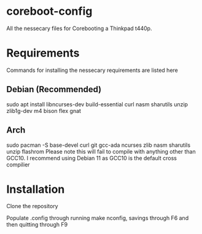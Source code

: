 # coreboot-config
All the nessecary files for Corebooting a Thinkpad t440p.

# Requirements
Commands for installing the nessecary requirements are listed here
## Debian (Recommended)
sudo apt install libncurses-dev build-essential curl nasm sharutils unzip zlib1g-dev m4 bison flex gnat
## Arch
sudo pacman -S base-devel curl git gcc-ada ncurses zlib nasm sharutils unzip flashrom
Please note this will fail to compile with anything other than GCC10. I recommend using Debian 11 as GCC10 is the default cross compilier

# Installation
Clone the repository

Populate .config through running make nconfig, savings through F6 and then quitting through F9

